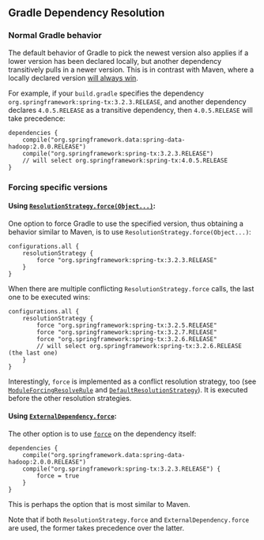 ## Gradle Dependency Resolution
### Normal Gradle behavior
The default behavior of Gradle to pick the newest version also applies if a lower version has been declared locally, but another dependency transitively pulls in a newer version. This is in contrast with Maven, where a locally declared version [will always win](http://maven.apache.org/guides/introduction/introduction-to-dependency-mechanism.html#Transitive_Dependencies).

For example, if your `build.gradle` specifies the dependency `org.springframework:spring-tx:3.2.3.RELEASE`, and another dependency declares `4.0.5.RELEASE` as a transitive dependency, then `4.0.5.RELEASE` will take precedence:

    dependencies {
        compile("org.springframework.data:spring-data-hadoop:2.0.0.RELEASE")
        compile("org.springframework:spring-tx:3.2.3.RELEASE")
        // will select org.springframework:spring-tx:4.0.5.RELEASE
    }

### Forcing specific versions
#### Using [`ResolutionStrategy.force(Object...)`](http://www.gradle.org/docs/current/dsl/org.gradle.api.artifacts.ResolutionStrategy.html#org.gradle.api.artifacts.ResolutionStrategy:force(java.lang.Object...)):

One option to force Gradle to use the specified version, thus obtaining a behavior similar to Maven, is to use `ResolutionStrategy.force(Object...)`:

    configurations.all {
        resolutionStrategy {
            force "org.springframework:spring-tx:3.2.3.RELEASE"
        }
    }

When there are multiple conflicting `ResolutionStrategy.force` calls, the last one to be executed wins:

    configurations.all {
        resolutionStrategy {
            force "org.springframework:spring-tx:3.2.5.RELEASE"
            force "org.springframework:spring-tx:3.2.7.RELEASE"
            force "org.springframework:spring-tx:3.2.6.RELEASE"
            // will select org.springframework:spring-tx:3.2.6.RELEASE (the last one)
        }
    }

Interestingly, `force` is implemented as a conflict resolution strategy, too (see [`ModuleForcingResolveRule`](https://github.com/gradle/gradle/blob/RB_1.12/subprojects/core-impl/src/main/groovy/org/gradle/api/internal/artifacts/ivyservice/resolutionstrategy/ModuleForcingResolveRule.java) and [`DefaultResolutionStrategy`](https://github.com/gradle/gradle/blob/RB_1.12/subprojects/core-impl/src/main/groovy/org/gradle/api/internal/artifacts/ivyservice/resolutionstrategy/DefaultResolutionStrategy.java#L85)). It is executed before the other resolution strategies.

#### Using [`ExternalDependency.force`](http://www.gradle.org/docs/current/javadoc/org/gradle/api/artifacts/ExternalDependency.html#isForce%28%29):

The other option is to use [`force`](http://www.gradle.org/docs/current/dsl/org.gradle.api.artifacts.dsl.DependencyHandler.html) on the dependency itself:

    dependencies {
        compile("org.springframework.data:spring-data-hadoop:2.0.0.RELEASE")
        compile("org.springframework:spring-tx:3.2.3.RELEASE") {
            force = true
        }
    }
    
This is perhaps the option that is most similar to Maven.

Note that if both `ResolutionStrategy.force` and `ExternalDependency.force` are used, the former takes precedence over the latter.